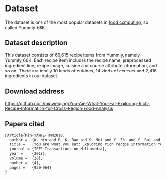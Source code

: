 # Dataset

The dataset is one of the most popular datasets in [food computing](http://123.57.42.89/FoodComputing__Dataset.html), so called Yummly-66K.

## Dataset description

This dataset consists of 66,615 recipe items from Yummly, namely Yummly_66K. Each recipe item includes the recipe name, preprocessed ingredient line, recipe image, cuisine and course attribute information, and so on. There are totally 10 kinds of cuisines, 14 kinds of courses and 2,416 ingredients in our dataset.

## Download address

<https://github.com/minweiqing/You-Are-What-You-Eat-Exploring-Rich-Recipe-Information-for-Cross-Region-Food-Analysis>

## Papers cited

```latex
@Article{Min-YAWYE-TMM2018,
  author =  {W. Min and B. K. Bao and S. Mei and Y. Zhu and Y. Rui and S. Jiang},
  title =   {You are what you eat: Exploring rich recipe information for cross-region food analysis},
  journal = {IEEE Transactions on Multimedia},
  year =    {2018},
  volume =  {20},
  number =  {4},
  pages =   {950-964}
}
```
